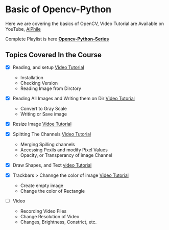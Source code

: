 # Basic of Opencv-Python
Here we are covering the basics of OpenCV, Video Tutorial are Available on YouTube, [AiPhile](https://www.youtube.com/c/aiphile) 

Complete Playlist is here [**Opencv-Python-Series**](https://www.youtube.com/watch?v=vPMzYlTcsZg&list=PLJ958Ls6nowUgrcGE2g77ggNl13TB_p-3)

## Topics Covered In the Course  
- [x] Reading, and setup [Video Tutorial](https://youtu.be/vPMzYlTcsZg)
    - Installation 
    - Checking Version
    - Reading Image from Dirctory
     
- [x] Reading All Images and Writing them on Dir [Video Tutorial](https://youtu.be/dilxFcbQDHs)
     - Convert to Gray Scale
     - Writing or Save image
     
- [x] Resize Image [Vidoe Tutorial](https://youtu.be/WBlxPNhPY-c)

- [x] Spiltting The Channels [Video Tutorial](https://youtu.be/yhbhwfIXtjY)
    - Merging Spilling channels 
    - Accessing Pexils and modify Pixel Values
    - Opacity, or Transperancy of image Channel

- [x] Draw Shapes, and Text [video Tutorial](https://youtu.be/lwaTt1GCGCs)
    
- [x] Trackbars > Channge the color of image [Video Tutorial](https://youtu.be/D0hTQEbGb1k)
    -  Create empty image
    -  Change the color of Rectangle 

- [ ] Video 
  - Recording Video Files
  - Change Resolution of Video
  - Changes, Brightness, Constrict, etc.

